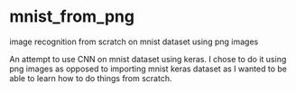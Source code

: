 # mnist_from_png
image recognition from scratch on mnist dataset using png images

An attempt to use CNN on mnist dataset using keras. I chose to do it using png images as opposed to importing mnist keras dataset as I wanted to be able to learn how to do things from scratch.
